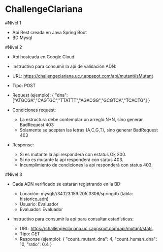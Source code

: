 # ChallengeClariana

#Nivel 1
  - Api Rest creada en Java Spring Boot
  - BD Mysql

#Nivel 2
  - Api hosteada en Google Cloud
  - Instructivo para consumir la api de validación ADN:
  - URL: https://challengeclariana.uc.r.appspot.com/api/mutant/isMutant
  - Tipo: POST
  - Request (ejemplo):
      { "dna":["ATGCGA","CAGTGC","TTATTT","AGACGG","GCGTCA","TCACTG"] }

  - Condiciones request:
    - La estructura debe contemplar un arreglo N*N, sino generar BadRequest 403
    - Solamente se aceptan las letras (A,C,G,T), sino generar BadRequest 403
    
  - Response:
    - Si es mutante la api responderá con estatus Ok 200.
    - Si no es mutante la api responderá con status 403.
    - Incumplimiento de condiciones la api responderá con status 403.
    
#Nivel 3
 - Cada ADN verificado se estarán registrando en la BD:
    - Locación: mysql://34.123.159.205:3306/springdb (tabla: historico_adn)
    - Usuario: Evaluador
    - Evaluador: Evaluador
    
 - Instructivo para consumir la api para consultar estadísticas:
    - URL: https://challengeclariana.uc.r.appspot.com/api/mutant/stats 
    - Tipo: GET 
    - Response (ejemplo): 
      { "count_mutant_dna": 4, "count_human_dna": 10, "ratio": 0.4 }
